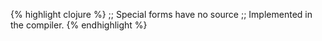 {% highlight clojure %}
;; Special forms have no source
;; Implemented in the compiler.
{% endhighlight %}
